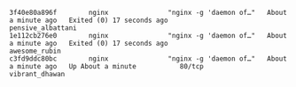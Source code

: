 ```CONTAINER ID        IMAGE               COMMAND                  CREATED              STATUS                      PORTS               NAMES
3f40e80a896f        nginx               "nginx -g 'daemon of…"   About a minute ago   Exited (0) 17 seconds ago                       pensive_albattani
1e112cb276e0        nginx               "nginx -g 'daemon of…"   About a minute ago   Exited (0) 17 seconds ago                       awesome_rubin
c3fd9ddc80bc        nginx               "nginx -g 'daemon of…"   About a minute ago   Up About a minute           80/tcp              vibrant_dhawan
```
